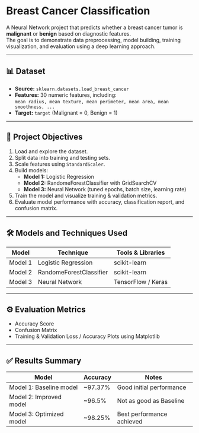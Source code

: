 # Breast Cancer Classification

A Neural Network project that predicts whether a breast cancer tumor is **malignant** or **benign** based on diagnostic features.  
The goal is to demonstrate data preprocessing, model building, training visualization, and evaluation using a deep learning approach.

---

## 📊 Dataset
- **Source:** `sklearn.datasets.load_breast_cancer`  
- **Features:** 30 numeric features, including:  
  `mean radius, mean texture, mean perimeter, mean area, mean smoothness, ...`  
- **Target:** `target` (Malignant = 0, Benign = 1)  

---

## 🚀 Project Objectives
1. Load and explore the dataset.  
2. Split data into training and testing sets.  
3. Scale features using `StandardScaler`.  
4. Build models:
   - **Model 1:** Logistic Regression  
   - **Model 2:** RandomeForestClassifier with GridSearchCV  
   - **Model 3:** Neural Network (tuned epochs, batch size, learning rate)  
5. Train the model and visualize training & validation metrics.  
6. Evaluate model performance with accuracy, classification report, and confusion matrix.  

---

## 🛠️ Models and Techniques Used

| Model       | Technique                    | Tools & Libraries       |
|------------|------------------------------|------------------------|
| Model 1     | Logistic Regression         | scikit-learn           |
| Model 2     | RandomeForestClassifier     | scikit-learn           |
| Model 3     | Neural Network              | TensorFlow / Keras     |

---

## ⚙️ Evaluation Metrics
- Accuracy Score    
- Confusion Matrix  
- Training & Validation Loss / Accuracy Plots using Matplotlib  

---

## ✅ Results Summary

| Model                       | Accuracy | Notes                     |
|------------------------------|----------|---------------------------|
| Model 1: Baseline model | ~97.37%    | Good initial performance  |
| Model 2: Improved model | ~96.5%     | Not as good as Baseline   |
| Model 3: Optimized model| ~98.25%    | Best performance achieved |
